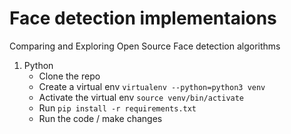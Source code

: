 # Face detection implementaions
Comparing and Exploring Open Source Face detection algorithms

1. Python
    - Clone the repo
    - Create a virtual env `virtualenv --python=python3 venv`
    - Activate the virtual env `source venv/bin/activate`
    - Run `pip install -r requirements.txt`
    - Run the code / make changes
